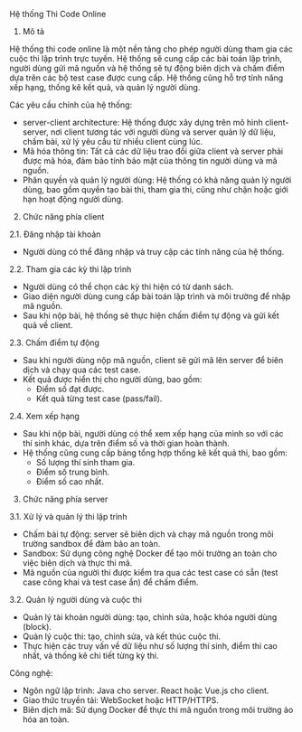 Hệ thống Thi Code Online

1. Mô tả

Hệ thống thi code online là một nền tảng cho phép người dùng tham gia các cuộc thi lập trình trực tuyến. Hệ thống sẽ cung cấp các bài toán lập trình, người dùng gửi mã nguồn và hệ thống sẽ tự động biên dịch và chấm điểm dựa trên các bộ test case được cung cấp. Hệ thống cũng hỗ trợ tính năng xếp hạng, thống kê kết quả, và quản lý người dùng.

Các yêu cầu chính của hệ thống:
- server-client architecture: Hệ thống được xây dựng trên mô hình client-server, nơi client tương tác với người dùng và server quản lý dữ liệu, chấm bài, xử lý yêu cầu từ nhiều client cùng lúc.
- Mã hóa thông tin: Tất cả các dữ liệu trao đổi giữa client và server phải được mã hóa, đảm bảo tính bảo mật của thông tin người dùng và mã nguồn.
- Phân quyền và quản lý người dùng: Hệ thống có khả năng quản lý người dùng, bao gồm quyền tạo bài thi, tham gia thi, cũng như chặn hoặc giới hạn hoạt động người dùng.


2. Chức năng phía client

2.1. Đăng nhập tài khoản
- Người dùng có thể đăng nhập và truy cập các tính năng của hệ thống.

2.2. Tham gia các kỳ thi lập trình
- Người dùng có thể chọn các kỳ thi hiện có từ danh sách.
- Giao diện người dùng cung cấp bài toán lập trình và môi trường để nhập mã nguồn.
- Sau khi nộp bài, hệ thống sẽ thực hiện chấm điểm tự động và gửi kết quả về client.

2.3. Chấm điểm tự động
- Sau khi người dùng nộp mã nguồn, client sẽ gửi mã lên server để biên dịch và chạy qua các test case.
- Kết quả được hiển thị cho người dùng, bao gồm:
  - Điểm số đạt được.
  - Kết quả từng test case (pass/fail).

2.4. Xem xếp hạng
- Sau khi nộp bài, người dùng có thể xem xếp hạng của mình so với các thí sinh khác, dựa trên điểm số và thời gian hoàn thành.
- Hệ thống cũng cung cấp bảng tổng hợp thống kê kết quả thi, bao gồm:
  - Số lượng thí sinh tham gia.
  - Điểm số trung bình.
  - Điểm số cao nhất.


3. Chức năng phía server

3.1. Xử lý và quản lý thi lập trình
- Chấm bài tự động: server sẽ biên dịch và chạy mã nguồn trong môi trường sandbox để đảm bảo an toàn.
- Sandbox: Sử dụng công nghệ Docker để tạo môi trường an toàn cho việc biên dịch và thực thi mã.
- Mã nguồn của người thi được kiểm tra qua các test case có sẵn (test case công khai và test case ẩn) để chấm điểm.

3.2. Quản lý người dùng và cuộc thi
- Quản lý tài khoản người dùng: tạo, chỉnh sửa, hoặc khóa người dùng (block).
- Quản lý cuộc thi: tạo, chỉnh sửa, và kết thúc cuộc thi.
- Thực hiện các truy vấn về dữ liệu như số lượng thí sinh, điểm thi cao nhất, và thống kê chi tiết từng kỳ thi.


Công nghệ:
- Ngôn ngữ lập trình: Java cho server. React hoặc Vue.js cho client.
- Giao thức truyền tải: WebSocket hoặc HTTP/HTTPS.
- Biên dịch mã: Sử dụng Docker để thực thi mã nguồn trong môi trường ảo hóa an toàn.


